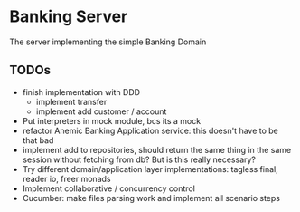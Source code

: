 # Banking Server
The server implementing the simple Banking Domain

## TODOs
- finish implementation with DDD
  - implement transfer
  - implement add customer / account
- Put interpreters in mock module, bcs its a mock
- refactor Anemic Banking Application service: this doesn't have to be that bad
- implement add to repositories, should return the same thing in the same session without fetching from db? But is this really necessary?
- Try different domain/application layer implementations: tagless final, reader io, freer monads
- Implement collaborative / concurrency control
- Cucumber: make files parsing work and implement all scenario steps